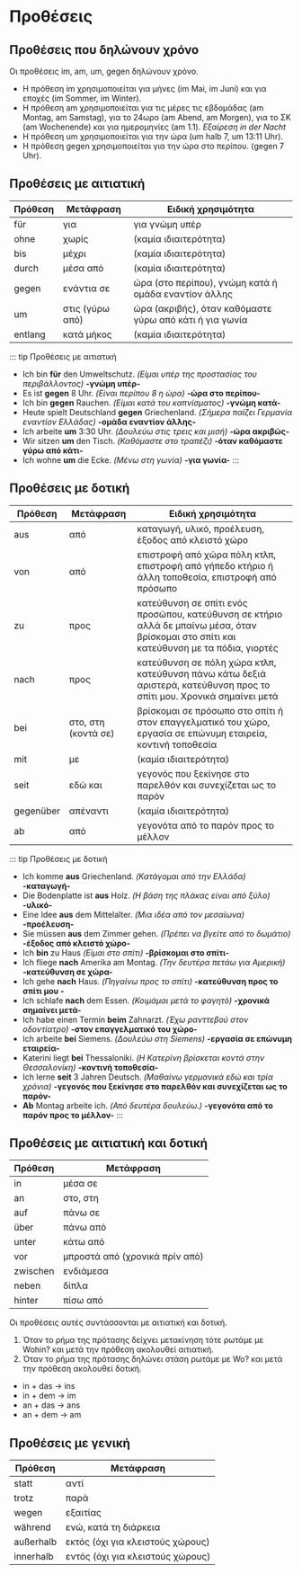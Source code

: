 # Προθέσεις

## Προθέσεις που δηλώνουν χρόνο

Οι προθέσεις im, am, um, gegen δηλώνουν χρόνο.

* Η πρόθεση im χρησιμοποιείται για μήνες (im Mai, im Juni) και για εποχές (im Sommer, im Winter).
* Η πρόθεση am χρησιμοποιείται για τις μέρες τις εβδομάδας (am Montag, am Samstag), για το 24ωρο (am Abend, am Morgen), για το ΣΚ (am Wochenende) και για ημερομηνίες (am 1.1). *Εξαίρεση in der Nacht*
* Η πρόθεση um χρησιμοποιείται για την ώρα (um halb 7, um 13:11 Uhr).
* Η πρόθεση gegen χρησιμοποιείται για την ώρα στο περίπου. (gegen 7 Uhr).

## Προθέσεις με αιτιατική

| Πρόθεση | Μετάφραση       | Ειδική χρησιμότητα                                                |
|---------|-----------------|------------------------------------------------------------------|
| für     | για             | για γνώμη υπέρ                                                   |
| ohne    | χωρίς           | (καμία ιδιαιτερότητα)                                            |
| bis     | μέχρι           | (καμία ιδιαιτερότητα)                                            |
| durch   | μέσα από       | (καμία ιδιαιτερότητα)                                            |
| gegen   | ενάντια σε      | ώρα (στο περίπου), γνώμη κατά ή ομάδα εναντίον άλλης              |
| um      | στις (γύρω από) | ώρα (ακριβής), όταν καθόμαστε γύρω από κάτι ή για γωνία |
| entlang | κατά μήκος      | (καμία ιδιαιτερότητα)                                            |


::: tip Προθέσεις με αιτιατική
- Ich bin **für** den Umweltschutz. *(Είμαι υπέρ της προστασίας του περιβάλλοντος)* **-γνώμη υπέρ-**
- Es ist **gegen** 8 Uhr. *(Είναι περίπου 8 η ώρα)* **-ώρα στο περίπου-**
- Ich bin **gegen** Rauchen. *(Είμαι κατά του καπνίσματος)* **-γνώμη κατά-**
- Heute spielt Deutschland **gegen** Griechenland. *(Σήμερα παίζει Γερμανία εναντίον Ελλάδας)* **-ομάδα εναντίον άλλης-**
- Ich arbeite **um** 3:30 Uhr. *(Δουλεύω στις τρεις και μισή)* **-ώρα ακριβώς-**
- Wir sitzen **um** den Tisch. *(Καθόμαστε στο τραπέζι)* **-όταν καθόμαστε γύρω από κάτι-**
- Ich wohne **um** die Ecke. *(Μένω στη γωνία)* **-για γωνία-**
:::

## Προθέσεις με δοτική

| Πρόθεση   | Μετάφραση           | Ειδική χρησιμότητα                                                                                                                |
|-----------|---------------------|-----------------------------------------------------------------------------------------------------------------------------------|
| aus       | από                 | καταγωγή, υλικό, προέλευση, έξοδος από κλειστό χώρο                                                                               |
| von       | από                 | επιστροφή από χώρα πόλη κτλπ, επιστροφή από γήπεδο κτήριο ή άλλη τοποθεσία, επιστροφή από πρόσωπο                                |
| zu        | προς                | κατεύθυνση σε σπίτι ενός προσώπου, κατεύθυνση σε κτήριο αλλά δε μπαίνω μέσα, όταν βρίσκομαι στο σπίτι και κατεύθυνση με τα πόδια, γιορτές |
| nach      | προς                | κατεύθυνση σε πόλη χώρα κτλπ, κατεύθυνση πάνω κάτω δεξιά αριστερά, κατεύθυνση προς το σπίτι μου. Χρονικά σημαίνει μετά           |
| bei       | στο, στη (κοντά σε) | βρίσκομαι σε πρόσωπο στο σπίτι ή στον επαγγελματικό του χώρο, εργασία σε επώνυμη εταιρεία, κοντινή τοποθεσία                         |
| mit       | με                  | (καμία ιδιαιτερότητα)                                                                                                             |
| seit      | εδώ και             | γεγονός που ξεκίνησε στο παρελθόν και συνεχίζεται ως το παρόν                                                                     |
| gegenüber | απέναντι            | (καμία ιδιαιτερότητα)                                                                                                             |
| ab        | από                 | γεγονότα από το παρόν προς το μέλλον                                                                                              |

::: tip Προθέσεις με δοτική
- Ich komme **aus** Griechenland. *(Κατάγομαι από την Ελλάδα)* **-καταγωγή-**
- Die Bodenplatte ist **aus** Holz. *(Η βάση της πλάκας είναι από ξύλο)* **-υλικό-**
- Eine Idee **aus** dem Mittelalter. *(Μια ιδέα από τον μεσαίωνα)* **-προέλευση-**
- Sie müssen **aus** dem Zimmer gehen. *(Πρέπει να βγείτε από το δωμάτιο)* **-έξοδος από κλειστό χώρο-**
- Ich **bin** zu Haus *(Είμαι στο σπίτι)* **-βρίσκομαι στο σπίτι-**
- Ich fliege **nach** Amerika am Montag. *(Την δευτέρα πετάω για Αμερική)* **-κατεύθυνση σε χώρα-**
- Ich gehe **nach** Haus. *(Πηγαίνω προς το σπίτι)* **-κατεύθυνση προς το σπίτι μου -**
- Ich schlafe **nach** dem Essen. *(Κοιμάμαι μετά το φαγητό)* **-χρονικά σημαίνει μετά-**
- Ich habe einen Termin **beim** Zahnarzt.  *(Έχω ρανττεβού στον οδοντίατρο)* **-στον επαγγελματικό του χώρο-**
- Ich arbeite **bei** Siemens. *(Δουλεύω στη Siemens)* **-εργασία σε επώνυμη εταιρεία-**
- Katerini liegt **bei** Thessaloniki. *(Η Κατερίνη βρίσκεται κοντά στην Θεσσαλονίκη)* **-κοντινή τοποθεσία-**
- Ich lerne **seit** 3 Jahren Deutsch. *(Μαθαίνω γερμανικά εδώ και τρία χρόνια)* **-γεγονός που ξεκίνησε στο παρελθόν και συνεχίζεται ως το παρόν-**
- **Ab** Montag arbeite ich. *(Από δευτέρα δουλεύω.)* **-γεγονότα από το παρόν προς το μέλλον-**
:::

## Προθέσεις με αιτιατική και δοτική
| Πρόθεση  | Μετάφραση                       |
|----------|---------------------------------|
| in       | μέσα σε                         |
| an       | στο, στη                        |
| auf      | πάνω σε                         |
| über     | πάνω από                        |
| unter    | κάτω από                        |
| vor      |  μπροστά από (χρονικά πρίν από) |
| zwischen | ενδιάμεσα                       |
| neben    | δίπλα                           |
| hinter   | πίσω από                        |

Οι προθέσεις αυτές συντάσσονται με αιτιατική και δοτική. 

1. Όταν το ρήμα της πρότασης δείχνει μετακίνηση τότε ρωτάμε με Wohin? και μετά την πρόθεση ακολουθεί αιτιατική.
2. Όταν το ρήμα της πρότασης δηλώνει στάση ρωτάμε με Wo? και μετά την πρόθεση ακολουθεί δοτική.

* in + das → ins
* in + dem → im
* an + das → ans
* an + dem → am


## Προθέσεις με γενική

| Πρόθεση   | Μετάφραση                        |
|-----------|----------------------------------|
| statt     | αντί                             |
| trotz     | παρά                             |
| wegen     | εξαιτίας                         |
| während   | ενώ, κατά τη διάρκεια            |
| außerhalb | εκτός (όχι για κλειστούς χώρους) |
| innerhalb | εντός (όχι για κλειστούς χώρους) |